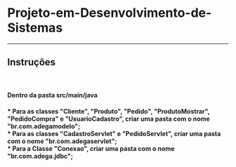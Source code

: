 # Projeto-em-Desenvolvimento-de-Sistemas
<hr>
<h2>Instruções</h2><br>
<h4>Dentro da pasta src/main/java<h4>
* Para as classes "Cliente", "Produto", "Pedido", "ProdutoMostrar", "PedidoCompra" e "UsuarioCadastro", criar uma pasta com o nome <b>"br.com.adegamodelo"</b>;<br>
* Para as classes "CadastroServlet" e "PedidoServlet", criar uma pasta com o nome <b>"br.com.adegaservlet"</b>;<br>
* Para a Classe "Conexao", criar uma pasta com o nome <b>"br.com.adega.jdbc"</b>;<br><br>
